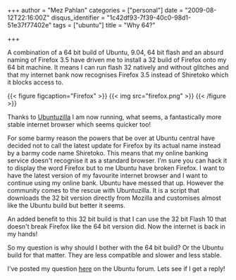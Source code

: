 +++
author = "Mez Pahlan"
categories = ["personal"]
date = "2009-08-12T22:16:00Z"
disqus_identifier = "1c42df93-7f39-40c0-98d1-51e37f77402e"
tags = ["ubuntu"]
title = "Why 64?"

+++

A combination of a 64 bit build of Ubuntu, 9.04, 64 bit flash and an absurd naming of Firefox 3.5 have driven me to
install a 32 build of Firefox onto my 64 bit machine. It means I can run flash 32 natively and without glitches and that
my internet bank now recognises Firefox 3.5 instead of Shiretoko which it blocks access to.

{{< figure figcaption="Firefox" >}}
    {{< img src="firefox.png" >}}
{{< /figure >}}

<!--more-->

Thanks to [Ubuntuzilla](http://sourceforge.net/apps/mediawiki/ubuntuzilla/index.php?title=Main_Page) I am now running,
what seems, a fantastically more stable internet browser which seems quicker too!

For some barmy reason the powers that be over at Ubuntu central have decided not to call the latest update for Firefox
by its actual name instead by a barmy code name Shiretoko. This means that my online banking service doesn't recognise
it as a standard browser. I'm sure you can hack it to display the word Firefox but to me Ubuntu have broken Firefox. I
want to have the latest version of my favourite internet browser and I want to continue using my online bank. Ubuntu
have messed that up. However the community comes to the rescue with Ubuntuzilla. It is a script that downloads the 32
bit version directly from Mozilla and customises almost like the Ubuntu build but better it seems.

An added benefit to this 32 bit build is that I can use the 32 bit Flash 10 that doesn't break Firefox like the 64 bit
version did. Now the internet is back in my hands!

So my question is why should I bother with the 64 bit build? Or the Ubuntu build for that matter. They are less
compatible and slower and less stable.

I've posted my question [here](http://ubuntuforums.org/showthread.php?t=1238676) on the Ubuntu forum. Lets see if I get
a reply!
